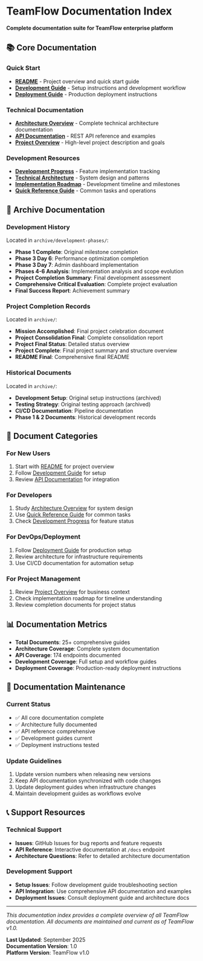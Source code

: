 # TeamFlow Documentation Index

**Complete documentation suite for TeamFlow enterprise platform**

## 📚 Core Documentation

### Quick Start
- **[README](../README.md)** - Project overview and quick start guide
- **[Development Guide](04-development-guide.md)** - Setup instructions and development workflow
- **[Deployment Guide](06-deployment-guide.md)** - Production deployment instructions

### Technical Documentation
- **[Architecture Overview](ARCHITECTURE.md)** - Complete technical architecture documentation
- **[API Documentation](05-api-documentation.md)** - REST API reference and examples
- **[Project Overview](01-project-overview.md)** - High-level project description and goals

### Development Resources
- **[Development Progress](02-development-progress.md)** - Feature implementation tracking
- **[Technical Architecture](02-technical-architecture.md)** - System design and patterns
- **[Implementation Roadmap](03-implementation-roadmap.md)** - Development timeline and milestones
- **[Quick Reference Guide](QUICK-REFERENCE-GUIDE.md)** - Common tasks and operations

## 📁 Archive Documentation

### Development History
Located in `archive/development-phases/`:
- **Phase 1 Complete**: Original milestone completion
- **Phase 3 Day 6**: Performance optimization completion
- **Phase 3 Day 7**: Admin dashboard implementation
- **Phases 4-6 Analysis**: Implementation analysis and scope evolution
- **Project Completion Summary**: Final development assessment
- **Comprehensive Critical Evaluation**: Complete project evaluation
- **Final Success Report**: Achievement summary

### Project Completion Records
Located in `archive/`:
- **Mission Accomplished**: Final project celebration document
- **Project Consolidation Final**: Complete consolidation report
- **Project Final Status**: Detailed status overview
- **Project Complete**: Final project summary and structure overview
- **README Final**: Comprehensive final README

### Historical Documents
Located in `archive/`:
- **Development Setup**: Original setup instructions (archived)
- **Testing Strategy**: Original testing approach (archived)
- **CI/CD Documentation**: Pipeline documentation
- **Phase 1 & 2 Documents**: Historical development records

## 🎯 Document Categories

### For New Users
1. Start with [README](../README.md) for project overview
2. Follow [Development Guide](04-development-guide.md) for setup
3. Review [API Documentation](05-api-documentation.md) for integration

### For Developers
1. Study [Architecture Overview](ARCHITECTURE.md) for system design
2. Use [Quick Reference Guide](QUICK-REFERENCE-GUIDE.md) for common tasks
3. Check [Development Progress](02-development-progress.md) for feature status

### For DevOps/Deployment
1. Follow [Deployment Guide](06-deployment-guide.md) for production setup
2. Review architecture for infrastructure requirements
3. Use CI/CD documentation for automation setup

### For Project Management
1. Review [Project Overview](01-project-overview.md) for business context
2. Check implementation roadmap for timeline understanding
3. Review completion documents for project status

## 📊 Documentation Metrics

- **Total Documents**: 25+ comprehensive guides
- **Architecture Coverage**: Complete system documentation
- **API Coverage**: 174 endpoints documented
- **Development Coverage**: Full setup and workflow guides
- **Deployment Coverage**: Production-ready deployment instructions

## 🔄 Documentation Maintenance

### Current Status
- ✅ All core documentation complete
- ✅ Architecture fully documented
- ✅ API reference comprehensive
- ✅ Development guides current
- ✅ Deployment instructions tested

### Update Guidelines
1. Update version numbers when releasing new versions
2. Keep API documentation synchronized with code changes
3. Update deployment guides when infrastructure changes
4. Maintain development guides as workflows evolve

## 📞 Support Resources

### Technical Support
- **Issues**: GitHub Issues for bug reports and feature requests
- **API Reference**: Interactive documentation at `/docs` endpoint
- **Architecture Questions**: Refer to detailed architecture documentation

### Development Support
- **Setup Issues**: Follow development guide troubleshooting section
- **API Integration**: Use comprehensive API documentation and examples
- **Deployment Issues**: Consult deployment guide and architecture docs

---

*This documentation index provides a complete overview of all TeamFlow documentation. All documents are maintained and current as of TeamFlow v1.0.*

**Last Updated**: September 2025  
**Documentation Version**: 1.0  
**Platform Version**: TeamFlow v1.0